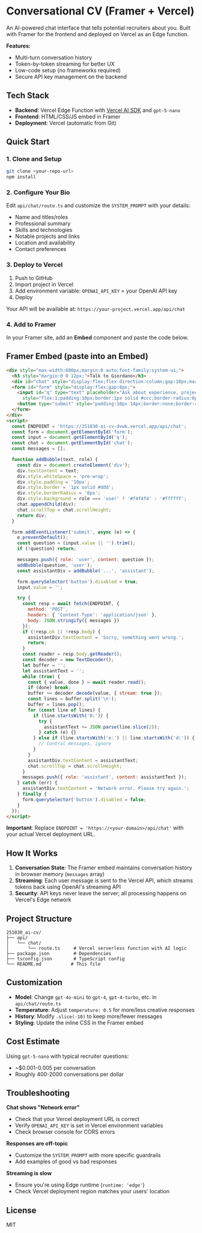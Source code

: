 # Conversational CV (Framer + Vercel)

An AI-powered chat interface that tells potential recruiters about you. Built with Framer for the frontend and deployed on Vercel as an Edge function.

**Features:**
- Multi-turn conversation history
- Token-by-token streaming for better UX
- Low-code setup (no frameworks required)
- Secure API key management on the backend

## Tech Stack

- **Backend**: Vercel Edge Function with [Vercel AI SDK](https://sdk.vercel.ai/docs) and `gpt-5-nano`
- **Frontend**: HTML/CSS/JS embed in Framer
- **Deployment**: Vercel (automatic from Git)

## Quick Start

### 1. Clone and Setup

```bash
git clone <your-repo-url>
npm install
```

### 2. Configure Your Bio

Edit `api/chat/route.ts` and customize the `SYSTEM_PROMPT` with your details:
- Name and titles/roles
- Professional summary
- Skills and technologies
- Notable projects and links
- Location and availability
- Contact preferences

### 3. Deploy to Vercel

1. Push to GitHub
2. Import project in Vercel
3. Add environment variable: `OPENAI_API_KEY` = your OpenAI API key
4. Deploy

Your API will be available at: `https://your-project.vercel.app/api/chat`

### 4. Add to Framer

In your Framer site, add an **Embed** component and paste the code below.

## Framer Embed (paste into an Embed)

```html
<div style="max-width:680px;margin:0 auto;font-family:system-ui;">
  <h3 style="margin:0 0 12px;">Talk to Giordano</h3>
  <div id="chat" style="display:flex;flex-direction:column;gap:10px;margin-bottom:12px;"></div>
  <form id="form" style="display:flex;gap:8px;">
    <input id="q" type="text" placeholder="Ask about experience, projects, skills"
      style="flex:1;padding:10px;border:1px solid #ccc;border-radius:6px;" />
    <button type="submit" style="padding:10px 14px;border:none;border-radius:6px;background:#111;color:#fff;">Send</button>
  </form>
</div>
<script>
  const ENDPOINT = 'https://251030-ai-cv-dvwk.vercel.app/api/chat';
  const form = document.getElementById('form');
  const input = document.getElementById('q');
  const chat = document.getElementById('chat');
  const messages = [];

  function addBubble(text, role) {
    const div = document.createElement('div');
    div.textContent = text;
    div.style.whiteSpace = 'pre-wrap';
    div.style.padding = '10px';
    div.style.border = '1px solid #ddd';
    div.style.borderRadius = '8px';
    div.style.background = role === 'user' ? '#f4f4f4' : '#ffffff';
    chat.appendChild(div);
    chat.scrollTop = chat.scrollHeight;
    return div;
  }

  form.addEventListener('submit', async (e) => {
    e.preventDefault();
    const question = (input.value || '').trim();
    if (!question) return;

    messages.push({ role: 'user', content: question });
    addBubble(question, 'user');
    const assistantDiv = addBubble('...', 'assistant');

    form.querySelector('button').disabled = true;
    input.value = '';

    try {
      const resp = await fetch(ENDPOINT, {
        method: 'POST',
        headers: { 'Content-Type': 'application/json' },
        body: JSON.stringify({ messages })
      });
      if (!resp.ok || !resp.body) {
        assistantDiv.textContent = 'Sorry, something went wrong.';
        return;
      }
      const reader = resp.body.getReader();
      const decoder = new TextDecoder();
      let buffer = '';
      let assistantText = '';
      while (true) {
        const { value, done } = await reader.read();
        if (done) break;
        buffer += decoder.decode(value, { stream: true });
        const lines = buffer.split('\n');
        buffer = lines.pop();
        for (const line of lines) {
          if (line.startsWith('0:')) {
            try {
              assistantText += JSON.parse(line.slice(2));
            } catch (e) {}
          } else if (line.startsWith('e:') || line.startsWith('d:')) {
            // Control messages, ignore
          }
        }
        assistantDiv.textContent = assistantText;
        chat.scrollTop = chat.scrollHeight;
      }
      messages.push({ role: 'assistant', content: assistantText });
    } catch (err) {
      assistantDiv.textContent = 'Network error. Please try again.';
    } finally {
      form.querySelector('button').disabled = false;
    }
  });
</script>
```

**Important**: Replace `ENDPOINT = 'https://<your-domain>/api/chat'` with your actual Vercel deployment URL.

## How It Works

1. **Conversation State**: The Framer embed maintains conversation history in browser memory (`messages` array)
2. **Streaming**: Each user message is sent to the Vercel API, which streams tokens back using OpenAI's streaming API
3. **Security**: API keys never leave the server; all processing happens on Vercel's Edge network

## Project Structure

```
251030_ai-cv/
├── api/
│   └── chat/
│       └── route.ts     # Vercel serverless function with AI logic
├── package.json         # Dependencies
├── tsconfig.json        # TypeScript config
└── README.md           # This file
```

## Customization

- **Model**: Change `gpt-4o-mini` to `gpt-4`, `gpt-4-turbo`, etc. in `api/chat/route.ts`
- **Temperature**: Adjust `temperature: 0.5` for more/less creative responses
- **History**: Modify `.slice(-10)` to keep more/fewer messages
- **Styling**: Update the inline CSS in the Framer embed

## Cost Estimate

Using `gpt-5-nano` with typical recruiter questions:
- ~$0.001-0.005 per conversation
- Roughly 400-2000 conversations per dollar

## Troubleshooting

**Chat shows "Network error"**
- Check that your Vercel deployment URL is correct
- Verify `OPENAI_API_KEY` is set in Vercel environment variables
- Check browser console for CORS errors

**Responses are off-topic**
- Customize the `SYSTEM_PROMPT` with more specific guardrails
- Add examples of good vs bad responses

**Streaming is slow**
- Ensure you're using Edge runtime (`runtime: 'edge'`)
- Check Vercel deployment region matches your users' location

## License

MIT
